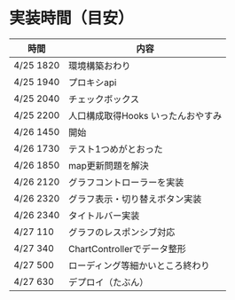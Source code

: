 # 実装時間（目安）

| 時間      | 内容                               |
| --------- | ---------------------------------- |
| 4/25 1820 | 環境構築おわり                     |
| 4/25 1940 | プロキシapi                        |
| 4/25 2040 | チェックボックス                   |
| 4/25 2200 | 人口構成取得Hooks いったんおやすみ |
| 4/26 1450 | 開始                               |
| 4/26 1730 | テスト1つめがとおった              |
| 4/26 1850 | map更新問題を解決                  |
| 4/26 2120 | グラフコントローラーを実装         |
| 4/26 2320 | グラフ表示・切り替えボタン実装     |
| 4/26 2340 | タイトルバー実装                   |
| 4/27 110  | グラフのレスポンシブ対応           |
| 4/27 340  | ChartControllerでデータ整形        |
| 4/27 500  | ローディング等細かいところ終わり   |
| 4/27 630  | デプロイ（たぶん）　               |
